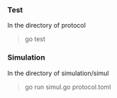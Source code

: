 ### Test
In the directory of protocol  
> go test

### Simulation
In the directory of simulation/simul  
> go run simul.go protocol.toml
